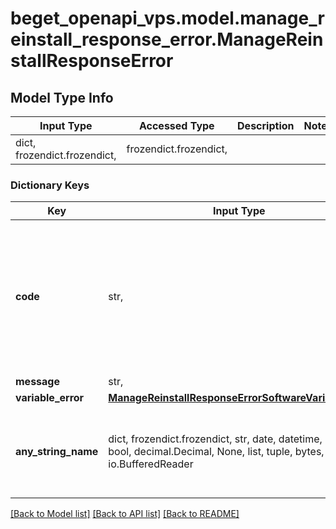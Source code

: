 # beget_openapi_vps.model.manage_reinstall_response_error.ManageReinstallResponseError

## Model Type Info
Input Type | Accessed Type | Description | Notes
------------ | ------------- | ------------- | -------------
dict, frozendict.frozendict,  | frozendict.frozendict,  |  | 

### Dictionary Keys
Key | Input Type | Accessed Type | Description | Notes
------------ | ------------- | ------------- | ------------- | -------------
**code** | str,  | str,  |  | [optional] must be one of ["INTERNAL_ERROR", "INVALID_STATE", "SERVICE_DISABLED", "INVALID_CONFIGURATION", "INVALID_SECURITY_CONFIGURATION", "INVALID_PASSWORD", "SOFTWARE_INVALID_TYPE", "SOFTWARE_NOT_ENOUGH_RESOURCES", "INVALID_PARAMS", "SOFTWARE_VARIABLE_REQUIRED", "SOFTWARE_VARIABLE_INVALID", "BLACKLISTED_PASSWORD", ] 
**message** | str,  | str,  |  | [optional] 
**variable_error** | [**ManageReinstallResponseErrorSoftwareVariableError**](ManageReinstallResponseErrorSoftwareVariableError.md) | [**ManageReinstallResponseErrorSoftwareVariableError**](ManageReinstallResponseErrorSoftwareVariableError.md) |  | [optional] 
**any_string_name** | dict, frozendict.frozendict, str, date, datetime, int, float, bool, decimal.Decimal, None, list, tuple, bytes, io.FileIO, io.BufferedReader | frozendict.frozendict, str, BoolClass, decimal.Decimal, NoneClass, tuple, bytes, FileIO | any string name can be used but the value must be the correct type | [optional]

[[Back to Model list]](../../README.md#documentation-for-models) [[Back to API list]](../../README.md#documentation-for-api-endpoints) [[Back to README]](../../README.md)

